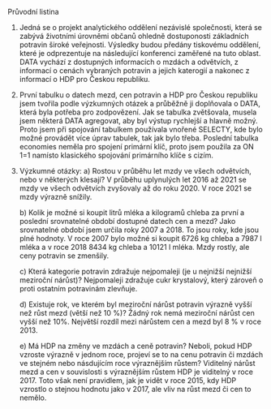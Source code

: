 Průvodní listina

1.  Jedná se o projekt analytického oddělení nezávislé společnosti, která se zabývá životními
	  úrovněmi občanů ohledně dostuponosti základních potravin široké veřejnosti. Výsledky
	  budou předány tiskovému oddělení, které je odprezentuje na následující konferenci zaměřené
	  na tuto oblast. DATA vychází z dostupných informacích o mzdách a odvětvích, z informací o 
	  cenách vybraných potravin a jejich katerogií a nakonec z informací o HDP pro Českou republiku.
	
2.  První tabulku o datech mezd, cen potravin a HDP pro Českou republiku jsem tvořila podle
	  výzkumných otázek a průběžně ji doplňovala o DATA, která byla potřeba pro zodpovězení.
	  Jak se tabulka zvětšovala, musela jsem některá DATA agregovat, aby byl výstup rychlejší
	  a hlavně možný. Proto jsem při spojování tabulkem používala vnořené SELECTY, kde bylo
	  možné provádět více úprav tabulek, tak jak bylo třeba. Poslední tabulka economies neměla
	  pro spojení primární klíč, proto jsem použila za ON 1=1 namísto klasického spojování
	  primárního klíče s cizím.
	
3.  Výzkumné otázky:
	  a) Rostou v průběhu let mzdy ve všech odvětvích, nebo v některých klesají?
		   V průběhu uplynulých let 2016 až 2021 se mzdy ve všech odvětvích zvyšovaly až do 
		   roku 2020. V roce 2021 se mzdy výrazně snížily.


  	b) Kolik je možné si koupit litrů mléka a kilogramů chleba za první a poslední
		   srovnatelné období dostupné datech cen a mezd?
		   Jako srovnatelné období jsem určila roky 2007 a 2018. To jsou roky, kde jsou plné hodnoty.
		   V roce 2007 bylo možné si koupit 6726 kg chleba a 7987 l mléka a v roce 2018 8434 kg chleba
		   a 10121 l mléka. Mzdy rostly, ale ceny potravin se zmenšily.
		
	
	  c) Která kategorie potravin zdražuje nejpomaleji (je u nejnižší nejnižší meziroční nárůst)?
		   Nejpomaleji zdražuje cukr krystalový, který zároveň o proti ostatním potravinám zlevňuje.
	
		
	  d) Existuje rok, ve kterém byl meziroční nárůst potravin výrazně vyšší než růst mezd 
	     (větší než 10 %)?
	     Žádný rok nemá meziroční nárůst cen vyšší než 10%. Největší rozdíl mezi nárůstem cen a mezd byl 8 % v roce 2013.
	
 	
	  e) Má HDP na změny ve mzdách a ceně potravin? Neboli, pokud HDP vzroste výrazně
		   v jednom roce, projeví se to na cenu potravin či mzdách ve stejném nebo násdujícím
		   roce výraznějším růstem?
		   Viditelný nárůst mezd a cen v souvislosti s výraznějším růstem HDP je viditelný v roce 2017.
		   Toto však není pravidlem, jak je vidět v roce 2015, kdy HDP vzrostlo o stejnou hodnotu jako v 2017, ale vliv 
		   na růst mezd či cen to nemělo.
		
